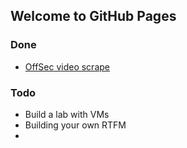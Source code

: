 


## Welcome to GitHub Pages


### Done
 - [OffSec video scrape](https://github.com/HuskyCougar/CyberKSAs/blob/main/OffSec_Video_TimeStamps)

### Todo
- Build a lab with VMs
- Building your own RTFM
- 
